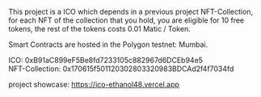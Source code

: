 This project is a ICO which depends in a previous project NFT-Collection, for each NFT of the collection that you hold, you are eligible for 10 free tokens, the rest of the tokens costs 0.01 Matic / Token.

Smart Contracts are hosted in the Polygon testnet: Mumbai.

ICO: 0xB91aC899eF5Be8fd7233105c882967d6DCEb94e5<br>
NFT-Collection: 0x170615f501120302803320983BDCAd2f4f7034fd

project showcase: https://ico-ethanol48.vercel.app
